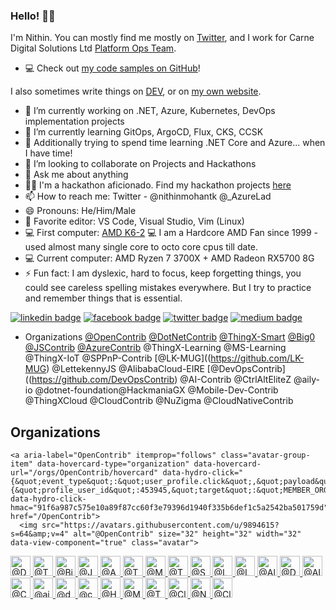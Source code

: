 ### Hello! 👋🏻

I'm Nithin. You can mostly find me mostly on [Twitter](https://twitter.com/nithinmohantk), and I work for Carne Digital Solutions Ltd  [Platform Ops Team](https://www.carnegroup.com). 

- 💻 Check out [my code samples on GitHub](https://github.com/nithinmohantk)!

I also sometimes write things on [DEV](https://dev.to/nithinmohantk), or on [my own website](https://www.nithinz.dev). 

- 🔭 I’m currently working on .NET, Azure, Kubernetes, DevOps implementation projects
- 🌱 I’m currently learning GitOps, ArgoCD, Flux, CKS, CCSK
- 🌱 Additionally trying to spend time learning .NET Core and Azure... when I have time!
- 👯 I’m looking to collaborate on Projects and Hackathons
- 💬 Ask me about anything
- 👩‍💻 I'm a hackathon aficionado. Find my hackathon projects [here](https://github.com/nithinmohantk)
- 📫 How to reach me: Twitter - @nithinmohantk @_AzureLad
- 😄 Pronouns: He/Him/Male
- 📝 Favorite editor: VS Code, Visual Studio, Vim (Linux)
- 💻 First computer: [AMD K6-2](https://en.wikipedia.org/wiki/AMD_K6-2)  💻 I am a Hardcore AMD Fan since 1999 - used almost many single core to octo core cpus till date. 
- 💻 Current computer: AMD Ryzen 7 3700X + AMD Radeon RX5700 8G 
- ⚡ Fun fact: I am dyslexic, hard to focus, keep forgetting things, you could see careless spelling mistakes everywhere. But I try to practice and remember things that is essential. 

[![linkedin badge](https://img.shields.io/badge/nithinmohantk-(azurelad)-blue?style=flat&logo=linkedin)](https://www.linkedin.com/in/nithinmohantk/)
[![facebook badge](https://img.shields.io/badge/nithinmohantk-(azurelad)-blue?style=flat&logo=facebook)](https://facebook.com/nithinmohantk)
[![twitter badge](https://img.shields.io/badge/nithinmohantk-(azurelad)-blue?style=flat&logo=twitter)](https://twitter.com/nithinmohantk)
[![medium badge](https://img.shields.io/badge/nithinmohantk-(azurelad)-blue?style=flat&logo=web)](https://www.nithinz.dev)

- Organizations
[@OpenContrib](https://github.com/OpenContrib) [@DotNetContrib](https://github.com/DotNetContrib) [@ThingX-Smart](https://github.com/ThingX-Smart) [@Big0](https://github.com/BigO) [@JSContrib](https://github.com/JSContrib) [@AzureContrib](https://github.com/AzureContrib) @ThingX-Learning @MS-Learning @ThingX-IoT @SPPnP-Contrib [@LK-MUG]((https://github.com/LK-MUG) @LettekennyJS @AlibabaCloud-EIRE [@DevOpsContrib]((https://github.com/DevOpsContrib) @AI-Contrib @CtrlAltEliteZ @aily-io @dotnet-foundation@HackmaniaGX @Mobile-Dev-Contrib @ThingXCloud @CloudContrib @NuZigma @CloudNativeContrib


<div class="border-top color-border-muted pt-3 mt-3 clearfix hide-sm hide-md">
  <h2 class="mb-2 h4">Organizations</h2>

    <a aria-label="OpenContrib" itemprop="follows" class="avatar-group-item" data-hovercard-type="organization" data-hovercard-url="/orgs/OpenContrib/hovercard" data-hydro-click="{&quot;event_type&quot;:&quot;user_profile.click&quot;,&quot;payload&quot;:{&quot;profile_user_id&quot;:453945,&quot;target&quot;:&quot;MEMBER_ORGANIZATION_AVATAR&quot;,&quot;user_id&quot;:453945,&quot;originating_url&quot;:&quot;https://github.com/nithinmohantk&quot;}}" data-hydro-click-hmac="91f6a987c575e10a89f87cc60f3e79396d1940f335b6def1c5a2542ba501759d" href="/OpenContrib">
      <img src="https://avatars.githubusercontent.com/u/9894615?s=64&amp;v=4" alt="@OpenContrib" size="32" height="32" width="32" data-view-component="true" class="avatar">
</a>    <a aria-label="DotNetContrib" itemprop="follows" class="avatar-group-item" data-hovercard-type="organization" data-hovercard-url="/orgs/DotNetContrib/hovercard" data-hydro-click="{&quot;event_type&quot;:&quot;user_profile.click&quot;,&quot;payload&quot;:{&quot;profile_user_id&quot;:453945,&quot;target&quot;:&quot;MEMBER_ORGANIZATION_AVATAR&quot;,&quot;user_id&quot;:453945,&quot;originating_url&quot;:&quot;https://github.com/nithinmohantk&quot;}}" data-hydro-click-hmac="91f6a987c575e10a89f87cc60f3e79396d1940f335b6def1c5a2542ba501759d" href="/DotNetContrib">
      <img src="https://avatars.githubusercontent.com/u/12482100?s=64&amp;v=4" alt="@DotNetContrib" size="32" height="32" width="32" data-view-component="true" class="avatar">
</a>    <a aria-label="ThingX-Smart" itemprop="follows" class="avatar-group-item" data-hovercard-type="organization" data-hovercard-url="/orgs/ThingX-Smart/hovercard" data-hydro-click="{&quot;event_type&quot;:&quot;user_profile.click&quot;,&quot;payload&quot;:{&quot;profile_user_id&quot;:453945,&quot;target&quot;:&quot;MEMBER_ORGANIZATION_AVATAR&quot;,&quot;user_id&quot;:453945,&quot;originating_url&quot;:&quot;https://github.com/nithinmohantk&quot;}}" data-hydro-click-hmac="91f6a987c575e10a89f87cc60f3e79396d1940f335b6def1c5a2542ba501759d" href="/ThingX-Smart">
      <img src="https://avatars.githubusercontent.com/u/17136696?s=64&amp;v=4" alt="@ThingX-Smart" size="32" height="32" width="32" data-view-component="true" class="avatar">
</a>    <a aria-label="Big0" itemprop="follows" class="avatar-group-item" data-hovercard-type="organization" data-hovercard-url="/orgs/Big0/hovercard" data-hydro-click="{&quot;event_type&quot;:&quot;user_profile.click&quot;,&quot;payload&quot;:{&quot;profile_user_id&quot;:453945,&quot;target&quot;:&quot;MEMBER_ORGANIZATION_AVATAR&quot;,&quot;user_id&quot;:453945,&quot;originating_url&quot;:&quot;https://github.com/nithinmohantk&quot;}}" data-hydro-click-hmac="91f6a987c575e10a89f87cc60f3e79396d1940f335b6def1c5a2542ba501759d" href="/Big0">
      <img src="https://avatars.githubusercontent.com/u/17631530?s=64&amp;v=4" alt="@Big0" size="32" height="32" width="32" data-view-component="true" class="avatar">
</a>    <a aria-label="JSContrib" itemprop="follows" class="avatar-group-item" data-hovercard-type="organization" data-hovercard-url="/orgs/JSContrib/hovercard" data-hydro-click="{&quot;event_type&quot;:&quot;user_profile.click&quot;,&quot;payload&quot;:{&quot;profile_user_id&quot;:453945,&quot;target&quot;:&quot;MEMBER_ORGANIZATION_AVATAR&quot;,&quot;user_id&quot;:453945,&quot;originating_url&quot;:&quot;https://github.com/nithinmohantk&quot;}}" data-hydro-click-hmac="91f6a987c575e10a89f87cc60f3e79396d1940f335b6def1c5a2542ba501759d" href="/JSContrib">
      <img src="https://avatars.githubusercontent.com/u/28051927?s=64&amp;v=4" alt="@JSContrib" size="32" height="32" width="32" data-view-component="true" class="avatar">
</a>    <a aria-label="AzureContrib" itemprop="follows" class="avatar-group-item" data-hovercard-type="organization" data-hovercard-url="/orgs/AzureContrib/hovercard" data-hydro-click="{&quot;event_type&quot;:&quot;user_profile.click&quot;,&quot;payload&quot;:{&quot;profile_user_id&quot;:453945,&quot;target&quot;:&quot;MEMBER_ORGANIZATION_AVATAR&quot;,&quot;user_id&quot;:453945,&quot;originating_url&quot;:&quot;https://github.com/nithinmohantk&quot;}}" data-hydro-click-hmac="91f6a987c575e10a89f87cc60f3e79396d1940f335b6def1c5a2542ba501759d" href="/AzureContrib">
      <img src="https://avatars.githubusercontent.com/u/28352977?s=64&amp;v=4" alt="@AzureContrib" size="32" height="32" width="32" data-view-component="true" class="avatar">
</a>    <a aria-label="ThingX-Learning" itemprop="follows" class="avatar-group-item" data-hovercard-type="organization" data-hovercard-url="/orgs/ThingX-Learning/hovercard" data-hydro-click="{&quot;event_type&quot;:&quot;user_profile.click&quot;,&quot;payload&quot;:{&quot;profile_user_id&quot;:453945,&quot;target&quot;:&quot;MEMBER_ORGANIZATION_AVATAR&quot;,&quot;user_id&quot;:453945,&quot;originating_url&quot;:&quot;https://github.com/nithinmohantk&quot;}}" data-hydro-click-hmac="91f6a987c575e10a89f87cc60f3e79396d1940f335b6def1c5a2542ba501759d" href="/ThingX-Learning">
      <img src="https://avatars.githubusercontent.com/u/28755016?s=64&amp;v=4" alt="@ThingX-Learning" size="32" height="32" width="32" data-view-component="true" class="avatar">
</a>    <a aria-label="MS-Learning" itemprop="follows" class="avatar-group-item" data-hovercard-type="organization" data-hovercard-url="/orgs/MS-Learning/hovercard" data-hydro-click="{&quot;event_type&quot;:&quot;user_profile.click&quot;,&quot;payload&quot;:{&quot;profile_user_id&quot;:453945,&quot;target&quot;:&quot;MEMBER_ORGANIZATION_AVATAR&quot;,&quot;user_id&quot;:453945,&quot;originating_url&quot;:&quot;https://github.com/nithinmohantk&quot;}}" data-hydro-click-hmac="91f6a987c575e10a89f87cc60f3e79396d1940f335b6def1c5a2542ba501759d" href="/MS-Learning">
      <img src="https://avatars.githubusercontent.com/u/28755027?s=64&amp;v=4" alt="@MS-Learning" size="32" height="32" width="32" data-view-component="true" class="avatar">
</a>    <a aria-label="ThingX-IoT" itemprop="follows" class="avatar-group-item" data-hovercard-type="organization" data-hovercard-url="/orgs/ThingX-IoT/hovercard" data-hydro-click="{&quot;event_type&quot;:&quot;user_profile.click&quot;,&quot;payload&quot;:{&quot;profile_user_id&quot;:453945,&quot;target&quot;:&quot;MEMBER_ORGANIZATION_AVATAR&quot;,&quot;user_id&quot;:453945,&quot;originating_url&quot;:&quot;https://github.com/nithinmohantk&quot;}}" data-hydro-click-hmac="91f6a987c575e10a89f87cc60f3e79396d1940f335b6def1c5a2542ba501759d" href="/ThingX-IoT">
      <img src="https://avatars.githubusercontent.com/u/28773468?s=64&amp;v=4" alt="@ThingX-IoT" size="32" height="32" width="32" data-view-component="true" class="avatar">
</a>    <a aria-label="SPPnP-Contrib" itemprop="follows" class="avatar-group-item" data-hovercard-type="organization" data-hovercard-url="/orgs/SPPnP-Contrib/hovercard" data-hydro-click="{&quot;event_type&quot;:&quot;user_profile.click&quot;,&quot;payload&quot;:{&quot;profile_user_id&quot;:453945,&quot;target&quot;:&quot;MEMBER_ORGANIZATION_AVATAR&quot;,&quot;user_id&quot;:453945,&quot;originating_url&quot;:&quot;https://github.com/nithinmohantk&quot;}}" data-hydro-click-hmac="91f6a987c575e10a89f87cc60f3e79396d1940f335b6def1c5a2542ba501759d" href="/SPPnP-Contrib">
      <img src="https://avatars.githubusercontent.com/u/36511095?s=64&amp;v=4" alt="@SPPnP-Contrib" size="32" height="32" width="32" data-view-component="true" class="avatar">
</a>    <a aria-label="LK-MUG" itemprop="follows" class="avatar-group-item" data-hovercard-type="organization" data-hovercard-url="/orgs/LK-MUG/hovercard" data-hydro-click="{&quot;event_type&quot;:&quot;user_profile.click&quot;,&quot;payload&quot;:{&quot;profile_user_id&quot;:453945,&quot;target&quot;:&quot;MEMBER_ORGANIZATION_AVATAR&quot;,&quot;user_id&quot;:453945,&quot;originating_url&quot;:&quot;https://github.com/nithinmohantk&quot;}}" data-hydro-click-hmac="91f6a987c575e10a89f87cc60f3e79396d1940f335b6def1c5a2542ba501759d" href="/LK-MUG">
      <img src="https://avatars.githubusercontent.com/u/43673196?s=64&amp;v=4" alt="@LK-MUG" size="32" height="32" width="32" data-view-component="true" class="avatar">
</a>    <a aria-label="LettekennyJS" itemprop="follows" class="avatar-group-item" data-hovercard-type="organization" data-hovercard-url="/orgs/LettekennyJS/hovercard" data-hydro-click="{&quot;event_type&quot;:&quot;user_profile.click&quot;,&quot;payload&quot;:{&quot;profile_user_id&quot;:453945,&quot;target&quot;:&quot;MEMBER_ORGANIZATION_AVATAR&quot;,&quot;user_id&quot;:453945,&quot;originating_url&quot;:&quot;https://github.com/nithinmohantk&quot;}}" data-hydro-click-hmac="91f6a987c575e10a89f87cc60f3e79396d1940f335b6def1c5a2542ba501759d" href="/LettekennyJS">
      <img src="https://avatars.githubusercontent.com/u/44607014?s=64&amp;v=4" alt="@LettekennyJS" size="32" height="32" width="32" data-view-component="true" class="avatar">
</a>    <a aria-label="AlibabaCloud-EIRE" itemprop="follows" class="avatar-group-item" data-hovercard-type="organization" data-hovercard-url="/orgs/AlibabaCloud-EIRE/hovercard" data-hydro-click="{&quot;event_type&quot;:&quot;user_profile.click&quot;,&quot;payload&quot;:{&quot;profile_user_id&quot;:453945,&quot;target&quot;:&quot;MEMBER_ORGANIZATION_AVATAR&quot;,&quot;user_id&quot;:453945,&quot;originating_url&quot;:&quot;https://github.com/nithinmohantk&quot;}}" data-hydro-click-hmac="91f6a987c575e10a89f87cc60f3e79396d1940f335b6def1c5a2542ba501759d" href="/AlibabaCloud-EIRE">
      <img src="https://avatars.githubusercontent.com/u/44607481?s=64&amp;v=4" alt="@AlibabaCloud-EIRE" size="32" height="32" width="32" data-view-component="true" class="avatar">
</a>    <a aria-label="DevOpsContrib" itemprop="follows" class="avatar-group-item" data-hovercard-type="organization" data-hovercard-url="/orgs/DevOpsContrib/hovercard" data-hydro-click="{&quot;event_type&quot;:&quot;user_profile.click&quot;,&quot;payload&quot;:{&quot;profile_user_id&quot;:453945,&quot;target&quot;:&quot;MEMBER_ORGANIZATION_AVATAR&quot;,&quot;user_id&quot;:453945,&quot;originating_url&quot;:&quot;https://github.com/nithinmohantk&quot;}}" data-hydro-click-hmac="91f6a987c575e10a89f87cc60f3e79396d1940f335b6def1c5a2542ba501759d" href="/DevOpsContrib">
      <img src="https://avatars.githubusercontent.com/u/44610396?s=64&amp;v=4" alt="@DevOpsContrib" size="32" height="32" width="32" data-view-component="true" class="avatar">
</a>    <a aria-label="AI-Contrib" itemprop="follows" class="avatar-group-item" data-hovercard-type="organization" data-hovercard-url="/orgs/AI-Contrib/hovercard" data-hydro-click="{&quot;event_type&quot;:&quot;user_profile.click&quot;,&quot;payload&quot;:{&quot;profile_user_id&quot;:453945,&quot;target&quot;:&quot;MEMBER_ORGANIZATION_AVATAR&quot;,&quot;user_id&quot;:453945,&quot;originating_url&quot;:&quot;https://github.com/nithinmohantk&quot;}}" data-hydro-click-hmac="91f6a987c575e10a89f87cc60f3e79396d1940f335b6def1c5a2542ba501759d" href="/AI-Contrib">
      <img src="https://avatars.githubusercontent.com/u/46114205?s=64&amp;v=4" alt="@AI-Contrib" size="32" height="32" width="32" data-view-component="true" class="avatar">
</a>    <a aria-label="CtrlAltEliteZ" itemprop="follows" class="avatar-group-item" data-hovercard-type="organization" data-hovercard-url="/orgs/CtrlAltEliteZ/hovercard" data-hydro-click="{&quot;event_type&quot;:&quot;user_profile.click&quot;,&quot;payload&quot;:{&quot;profile_user_id&quot;:453945,&quot;target&quot;:&quot;MEMBER_ORGANIZATION_AVATAR&quot;,&quot;user_id&quot;:453945,&quot;originating_url&quot;:&quot;https://github.com/nithinmohantk&quot;}}" data-hydro-click-hmac="91f6a987c575e10a89f87cc60f3e79396d1940f335b6def1c5a2542ba501759d" href="/CtrlAltEliteZ">
      <img src="https://avatars.githubusercontent.com/u/46937078?s=64&amp;v=4" alt="@CtrlAltEliteZ" size="32" height="32" width="32" data-view-component="true" class="avatar">
</a>    <a aria-label="aily-io" itemprop="follows" class="avatar-group-item" data-hovercard-type="organization" data-hovercard-url="/orgs/aily-io/hovercard" data-hydro-click="{&quot;event_type&quot;:&quot;user_profile.click&quot;,&quot;payload&quot;:{&quot;profile_user_id&quot;:453945,&quot;target&quot;:&quot;MEMBER_ORGANIZATION_AVATAR&quot;,&quot;user_id&quot;:453945,&quot;originating_url&quot;:&quot;https://github.com/nithinmohantk&quot;}}" data-hydro-click-hmac="91f6a987c575e10a89f87cc60f3e79396d1940f335b6def1c5a2542ba501759d" href="/aily-io">
      <img src="https://avatars.githubusercontent.com/u/48205529?s=64&amp;v=4" alt="@aily-io" size="32" height="32" width="32" data-view-component="true" class="avatar">
</a>    <a aria-label="dotnet-foundation" itemprop="follows" class="avatar-group-item" data-hovercard-type="organization" data-hovercard-url="/orgs/dotnet-foundation/hovercard" data-hydro-click="{&quot;event_type&quot;:&quot;user_profile.click&quot;,&quot;payload&quot;:{&quot;profile_user_id&quot;:453945,&quot;target&quot;:&quot;MEMBER_ORGANIZATION_AVATAR&quot;,&quot;user_id&quot;:453945,&quot;originating_url&quot;:&quot;https://github.com/nithinmohantk&quot;}}" data-hydro-click-hmac="91f6a987c575e10a89f87cc60f3e79396d1940f335b6def1c5a2542ba501759d" href="/dotnet-foundation">
      <img src="https://avatars.githubusercontent.com/u/51926930?s=64&amp;v=4" alt="@dotnet-foundation" size="32" height="32" width="32" data-view-component="true" class="avatar">
</a>    <a aria-label="carne-digital" itemprop="follows" class="avatar-group-item" data-hovercard-type="organization" data-hovercard-url="/orgs/carne-digital/hovercard" data-hydro-click="{&quot;event_type&quot;:&quot;user_profile.click&quot;,&quot;payload&quot;:{&quot;profile_user_id&quot;:453945,&quot;target&quot;:&quot;MEMBER_ORGANIZATION_AVATAR&quot;,&quot;user_id&quot;:453945,&quot;originating_url&quot;:&quot;https://github.com/nithinmohantk&quot;}}" data-hydro-click-hmac="91f6a987c575e10a89f87cc60f3e79396d1940f335b6def1c5a2542ba501759d" href="/carne-digital">
      <img src="https://avatars.githubusercontent.com/u/53910856?s=64&amp;v=4" alt="@carne-digital" size="32" height="32" width="32" data-view-component="true" class="avatar">
</a>    <a aria-label="HackmaniaGX" itemprop="follows" class="avatar-group-item" data-hovercard-type="organization" data-hovercard-url="/orgs/HackmaniaGX/hovercard" data-hydro-click="{&quot;event_type&quot;:&quot;user_profile.click&quot;,&quot;payload&quot;:{&quot;profile_user_id&quot;:453945,&quot;target&quot;:&quot;MEMBER_ORGANIZATION_AVATAR&quot;,&quot;user_id&quot;:453945,&quot;originating_url&quot;:&quot;https://github.com/nithinmohantk&quot;}}" data-hydro-click-hmac="91f6a987c575e10a89f87cc60f3e79396d1940f335b6def1c5a2542ba501759d" href="/HackmaniaGX">
      <img src="https://avatars.githubusercontent.com/u/56721933?s=64&amp;v=4" alt="@HackmaniaGX" size="32" height="32" width="32" data-view-component="true" class="avatar">
</a>    <a aria-label="Mobile-Dev-Contrib" itemprop="follows" class="avatar-group-item" data-hovercard-type="organization" data-hovercard-url="/orgs/Mobile-Dev-Contrib/hovercard" data-hydro-click="{&quot;event_type&quot;:&quot;user_profile.click&quot;,&quot;payload&quot;:{&quot;profile_user_id&quot;:453945,&quot;target&quot;:&quot;MEMBER_ORGANIZATION_AVATAR&quot;,&quot;user_id&quot;:453945,&quot;originating_url&quot;:&quot;https://github.com/nithinmohantk&quot;}}" data-hydro-click-hmac="91f6a987c575e10a89f87cc60f3e79396d1940f335b6def1c5a2542ba501759d" href="/Mobile-Dev-Contrib">
      <img src="https://avatars.githubusercontent.com/u/58170987?s=64&amp;v=4" alt="@Mobile-Dev-Contrib" size="32" height="32" width="32" data-view-component="true" class="avatar">
</a>    <a aria-label="ThingXCloud" itemprop="follows" class="avatar-group-item" data-hovercard-type="organization" data-hovercard-url="/orgs/ThingXCloud/hovercard" data-hydro-click="{&quot;event_type&quot;:&quot;user_profile.click&quot;,&quot;payload&quot;:{&quot;profile_user_id&quot;:453945,&quot;target&quot;:&quot;MEMBER_ORGANIZATION_AVATAR&quot;,&quot;user_id&quot;:453945,&quot;originating_url&quot;:&quot;https://github.com/nithinmohantk&quot;}}" data-hydro-click-hmac="91f6a987c575e10a89f87cc60f3e79396d1940f335b6def1c5a2542ba501759d" href="/ThingXCloud">
      <img src="https://avatars.githubusercontent.com/u/60698163?s=64&amp;v=4" alt="@ThingXCloud" size="32" height="32" width="32" data-view-component="true" class="avatar">
</a>    <a aria-label="CloudContrib" itemprop="follows" class="avatar-group-item" data-hovercard-type="organization" data-hovercard-url="/orgs/CloudContrib/hovercard" data-hydro-click="{&quot;event_type&quot;:&quot;user_profile.click&quot;,&quot;payload&quot;:{&quot;profile_user_id&quot;:453945,&quot;target&quot;:&quot;MEMBER_ORGANIZATION_AVATAR&quot;,&quot;user_id&quot;:453945,&quot;originating_url&quot;:&quot;https://github.com/nithinmohantk&quot;}}" data-hydro-click-hmac="91f6a987c575e10a89f87cc60f3e79396d1940f335b6def1c5a2542ba501759d" href="/CloudContrib">
      <img src="https://avatars.githubusercontent.com/u/66618250?s=64&amp;v=4" alt="@CloudContrib" size="32" height="32" width="32" data-view-component="true" class="avatar">
</a>    <a aria-label="NuZigma" itemprop="follows" class="avatar-group-item" data-hovercard-type="organization" data-hovercard-url="/orgs/NuZigma/hovercard" data-hydro-click="{&quot;event_type&quot;:&quot;user_profile.click&quot;,&quot;payload&quot;:{&quot;profile_user_id&quot;:453945,&quot;target&quot;:&quot;MEMBER_ORGANIZATION_AVATAR&quot;,&quot;user_id&quot;:453945,&quot;originating_url&quot;:&quot;https://github.com/nithinmohantk&quot;}}" data-hydro-click-hmac="91f6a987c575e10a89f87cc60f3e79396d1940f335b6def1c5a2542ba501759d" href="/NuZigma">
      <img src="https://avatars.githubusercontent.com/u/75936732?s=64&amp;v=4" alt="@NuZigma" size="32" height="32" width="32" data-view-component="true" class="avatar">
</a>    <a aria-label="CloudNativeContrib" itemprop="follows" class="avatar-group-item" data-hovercard-type="organization" data-hovercard-url="/orgs/CloudNativeContrib/hovercard" data-hydro-click="{&quot;event_type&quot;:&quot;user_profile.click&quot;,&quot;payload&quot;:{&quot;profile_user_id&quot;:453945,&quot;target&quot;:&quot;MEMBER_ORGANIZATION_AVATAR&quot;,&quot;user_id&quot;:453945,&quot;originating_url&quot;:&quot;https://github.com/nithinmohantk&quot;}}" data-hydro-click-hmac="91f6a987c575e10a89f87cc60f3e79396d1940f335b6def1c5a2542ba501759d" href="/CloudNativeContrib">
      <img src="https://avatars.githubusercontent.com/u/81717753?s=64&amp;v=4" alt="@CloudNativeContrib" size="32" height="32" width="32" data-view-component="true" class="avatar">
</a></div>
